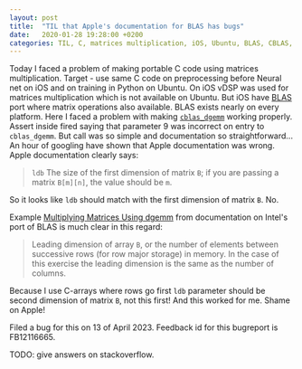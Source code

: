 ```yaml
---
layout: post
title:  "TIL that Apple's documentation for BLAS has bugs"
date:   2020-01-28 19:28:00 +0200
categories: TIL, C, matrices multiplication, iOS, Ubuntu, BLAS, CBLAS, vDSP, bug
---
```

Today I faced a problem of making portable C code using matrices multiplication. Target - use same C code on preprocessing before Neural net on iOS and on training in Python on Ubuntu. On iOS vDSP was used for matrices multiplication which is not available on Ubuntu. But iOS have [BLAS](https://en.wikipedia.org/wiki/Basic_Linear_Algebra_Subprograms) port where matrix operations also available. BLAS exists nearly on every platform. Here I faced a problem with making [`cblas_dgemm`](https://developer.apple.com/documentation/accelerate/1513282-cblas_dgemm?language=objc) working properly. Assert inside fired saying that parameter 9 was incorrect on entry to `cblas_dgemm`. But call was so simple and documentation so straightforward... An hour of googling have shown that Apple documentation was wrong. Apple documentation clearly says:

> `ldb` The size of the first dimension of matrix `B`; if you are passing a matrix `B[m][n]`, the value should be `m`.

So it looks like `ldb` should match with the first dimension of matrix `B`. No.

Example [Multiplying Matrices Using dgemm](https://software.intel.com/en-us/mkl-tutorial-c-multiplying-matrices-using-dgemm) from documentation on Intel's port of BLAS is much clear in this regard:

> Leading dimension of array `B`, or the number of elements between successive rows (for row major storage) in memory. In the case of this exercise the leading dimension is the same as the number of columns.

Because I use C-arrays where rows go first `ldb` parameter should be second dimension of matrix `B`, not this first! And this worked for me. Shame on Apple!

Filed a bug for this on 13 of April 2023. Feedback id for this bugreport is FB12116665. 

TODO: give answers on stackoverflow.
